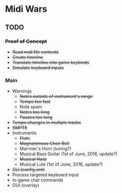 # Midi Wars

## TODO

### ~~Proof of Concept~~
* ~~Read midi file contents~~
* ~~Create timeline~~
* ~~Translate timeline into game keybinds~~
* ~~Simulate keyboard inputs~~

### Main
* Warnings
  * ~~Notes outside of instrument's range~~
  * ~~Tempo too fast~~
  * Note spam
  * ~~Notes too long~~
  * ~~Pauses too long~~
* ~~Tempo changes in multiple tracks~~
* ~~SMPTE~~
* Instruments
  * ~~Flute~~
  * ~~Magnanimous Choir Bell~~
  * Marriner's Horn (tuning?)
  * Musical Bass Guitar (1st of June, 2016, update?)
  * ~~Musical Harp~~
  * Musical Lute (1st of June, 2016, update?)
* ~~CLI (config.xml)~~
* Process targeted keyboard input
* In-game chat commands
* GUI (overlay)
